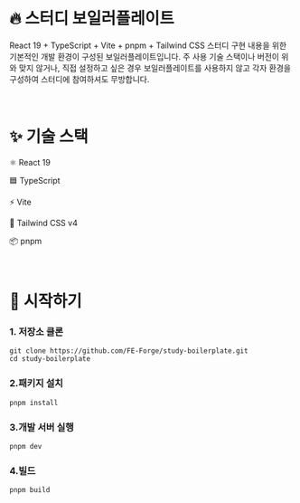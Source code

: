 # 🔥 스터디 보일러플레이트

React 19 + TypeScript + Vite + pnpm + Tailwind CSS
스터디 구현 내용을 위한 기본적인 개발 환경이 구성된 보일러플레이트입니다. 주 사용 기술 스택이나 버전이 위와 맞지 않거나, 직접 설정하고 싶은 경우 보일러플레이트를 사용하지 않고 각자 환경을 구성하여 스터디에 참여하셔도 무방합니다.

<br/>

# ✨ 기술 스택

⚛️ React 19

🟦 TypeScript

⚡ Vite

🌈 Tailwind CSS v4

📦 pnpm

<br/>

# 🚀 시작하기

### 1. 저장소 클론

```
git clone https://github.com/FE-Forge/study-boilerplate.git
cd study-boilerplate
```

### 2.패키지 설치

```
pnpm install
```

### 3.개발 서버 실행

```
pnpm dev
```

### 4.빌드

```
pnpm build
```
